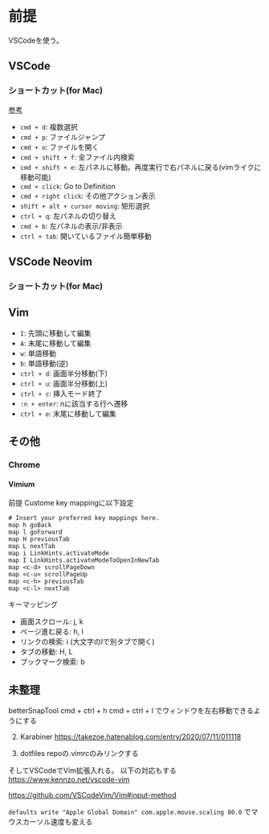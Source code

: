 # 前提
VSCodeを使う。

## VSCode
### ショートカット(for Mac)
[参考](https://code.visualstudio.com/shortcuts/keyboard-shortcuts-macos.pdf)

- `cmd + d`: 複数選択
- `cmd + p`: ファイルジャンプ
- `cmd + o`: ファイルを開く
- `cmd + shift + f`: 全ファイル内検索
- `cmd + shift + e`: 左パネルに移動。再度実行で右パネルに戻る(vimライクに移動可能)
- `cmd + click`: Go to Definition
- `cmd + right click`: その他アクション表示
- `shift + alt + cursor moving`: 矩形選択
- `ctrl + q`: 左パネルの切り替え
- `cmd + b`: 左パネルの表示/非表示
- `ctrl + tab`: 開いているファイル簡単移動

## VSCode Neovim
### ショートカット(for Mac)

## Vim
- `I`: 先頭に移動して編集
- `A`: 末尾に移動して編集
- `w`: 単語移動
- `b`: 単語移動(逆)
- `ctrl + d`: 画面半分移動(下)
- `ctrl + u`: 画面半分移動(上)
- `ctrl + c`: 挿入モード終了
- `:n + enter`: nに該当する行へ遷移
- `ctrl + e`: 末尾に移動して編集

## その他
### Chrome
#### Vimium
前提
Custome key mappingに以下設定

```
# Insert your preferred key mappings here.
map h goBack
map l goForward
map H previousTab
map L nextTab
map i LinkHints.activateMode
map I LinkHints.activateModeToOpenInNewTab
map <c-d> scrollPageDown
map <c-u> scrollPageUp
map <c-h> previousTab
map <c-l> nextTab
```

キーマッピング

- 画面スクロール: j, k
- ページ進む戻る: h, l
- リンクの検索: i (大文字のIで別タブで開く)
- タブの移動: H, L
- ブックマーク検索: b

## 未整理

betterSnapTool
cmd + ctrl + h
cmd + ctrl + l
でウィンドウを左右移動できるようにする

2. Karabiner
https://takezoe.hatenablog.com/entry/2020/07/11/011118

4. dotfiles repoの.vimrcのみリンクする

そしてVSCodeでVim拡張入れる。
以下の対応もする
https://www.kennzo.net/vscode-vim

https://github.com/VSCodeVim/Vim#input-method

`defaults write "Apple Global Domain" com.apple.mouse.scaling 80.0` でマウスカーソル速度も変える
